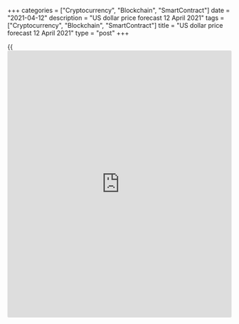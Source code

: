 +++
categories = ["Cryptocurrency", "Blockchain", "SmartContract"]
date = "2021-04-12"
description = "US dollar price forecast 12 April 2021"
tags = ["Cryptocurrency", "Blockchain", "SmartContract"]
title = "US dollar price forecast 12 April 2021"
type = "post"
+++

{{<iframe id="large-banner" src="https://www.bounty.group/#slide=4.0" width="100%" height="600" scrolling="no" style="border: 0px solid rgb(216, 221, 230); border-radius: 3px;">}}

2021-04-12

2021-04-12

Dollar wants revenge. Forecast as of 12.04.2021Dmitri Demidenko

In spring, the EURUSD trend depends on the US securities market. The
Treasury yields growth and the stock indexes correction press the pair
down, and vice versa. Will anything change in mid-April? Let us discuss
the Forex outlook and make up a [EURUSD][1] trading plan.

## Weekly US dollar fundamental forecast

Everything changes. In March, the US dollar was the best Forex
performer. In the first week of April, the greenback showed the worst
performance since December. The reason was the US stock market rally and
a halt in the US Treasuries' sell-offs. Nonetheless, the [S&P 500][2]
cannot be rising all the time, and the strengthening of the US economy
suggests that the Treasury yields should soon resume growing rather than
remain at the current levels. However, the [EURUSD][1] bulls could have
new advantages.

The confidence in the US economic rebound, massive stimulus, and the
expectations of significant corporate profits have sent the [S&P 500][2]
10% up in 2021. The stock index has already broken through its all-time
highs twenty times since the beginning of the year. It seems natural, as
the Wall Street experts have upgraded the forecasts for the companies'
profits included in the stock index from 16% to 24%. However, the real
reason is the low calculation base, because corporations faced serious
problems last year due to the recession.

###



 _Source_ _: Wall Street Journal_

The crucial question for the market is whether all good [news](https://www.letsplayfx.com/blog/forex-news-website/) has been
priced. Some analysts say the [S&P 500][2] will continue the rally if
companies perform better than expected, not just meet the optimistic
forecasts. One of the first to start is the banking sector. Let's see
how strong it is.

The “buy the rumors, sell the [news](https://www.letsplayfx.com/blog/forex-news-website/)” principle is not the only advantage
of the US stock indexes bears. According to FactSet, the [S&P 500][2]
P/E is at 22.6 with a 5-year average of 18.14. It's been a long time
since the stock market looked so expensive, while the resumption of the
rally in Treasury yields may discourage not only the stock indexes
buyers but also the [EURUSD][1] bulls.

Financial markets will be challenged by the US inflation data release.
According to Bloomberg experts, consumer prices will accelerate to 2.4%.
Experts polled by the Wall Street Journal believe that in June, CPI will
jump to 3% and then decline to 2.6% by December. This is due to the
rapid recovery of the US economy, which is likely to outperform the
European one by 2% in 2021. The last time it happened was in early 2017,
and then the euro cost significantly less than now - $ 1.05.

### Growth gap between US and euro area

 _Source_ _: Wall Street Journal_

If the [S&P 500][2] is corrected and the Treasury yields resume their
rally, the [EURUSD][1] bulls will be discouraged. The same thing
happened in March when the major currency pair collapsed to the lowest
levels since early November. However, the euro is likely to perform much
better in the second quarter than in the first one due to the potential
acceleration of vaccination. In January-March, the EU received 107
million doses of vaccines, but the figure will increase to 360 million
in April-June.

### Weekly [EURUSD][1] trading plan

I suppose the breakout of the resistance at 1.193 will enable the
[EURUSD][1] bulls to drive the price to 1.2. Conversely, if the price
drops below the support at 1.185, it will continue falling to 1.179. By
and large, the pair still tends to the medium-term consolidation.



## Price chart of EURUSD in real time mode

The content of this article reflects the author’s opinion and does not
necessarily reflect the official position of LiteForex. The material
published on this page is provided for informational purposes only and
should not be considered as the provision of investment advice for the
purposes of Directive 2004/39/EC.

Rate this article:

{{value}}

( {{count}} {{title}} )

   1. my.liteforex.com/trading/chart?symbol=EURUSD&returnUrl=true
   2. my.liteforex.com/trading/chart?symbol=SPX&returnUrl=true